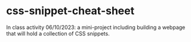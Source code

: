 # css-snippet-cheat-sheet
In class activity 06/10/2023: a mini-project including building a webpage that will hold a collection of CSS snippets.
